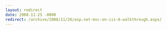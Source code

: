 ```yaml
---
layout: redirect
date: 2008-11-25 -0800
redirect: /archive/2008/11/26/asp.net-mvc-on-iis-6-walkthrough.aspx/
---
```

